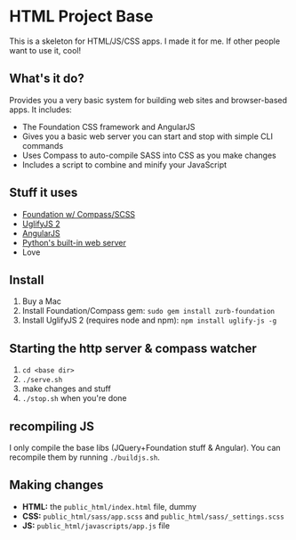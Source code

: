 # HTML Project Base

This is a skeleton for HTML/JS/CSS apps. I made it for me. If other people want to use it, cool!

## What's it do?

Provides you a very basic system for building web sites and browser-based apps. It includes:

* The Foundation CSS framework and AngularJS
* Gives you a basic web server you can start and stop with simple CLI commands
* Uses Compass to auto-compile SASS into CSS as you make changes
* Includes a script to combine and minify your JavaScript

## Stuff it uses

* [Foundation w/ Compass/SCSS](http://foundation.zurb.com/docs/compass.php)
* [UglifyJS 2](https://github.com/mishoo/UglifyJS2)
* [AngularJS](http://angularjs.org/)
* [Python's built-in web server](http://docs.python.org/2/library/basehttpserver.html)
* Love

## Install

1. Buy a Mac
2. Install Foundation/Compass gem: `sudo gem install zurb-foundation`
3. Install UglifyJS 2 (requires node and npm): `npm install uglify-js -g`

## Starting the http server & compass watcher

1. `cd <base dir>`
2. `./serve.sh`
3. make changes and stuff
4. `./stop.sh` when you're done

## recompiling JS

I only compile the base libs (JQuery+Foundation stuff & Angular). You can recompile them by running `./buildjs.sh`.

## Making changes

* **HTML:** the `public_html/index.html` file, dummy
* **CSS:** `public_html/sass/app.scss` and `public_html/sass/_settings.scss`
* **JS:** `public_html/javascripts/app.js` file